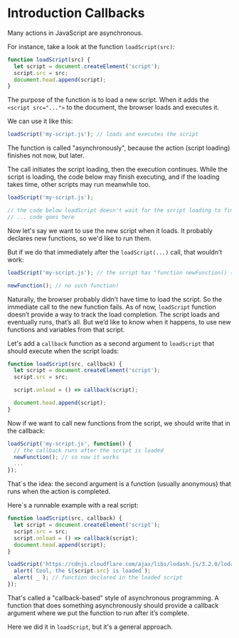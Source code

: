 # Introduction Callbacks

Many actions in JavaScript are asynchronous.

For instance, take a look at the function `loadScript(src)`:

```javascript
function loadScript(src) {
  let script = document.createElement('script');
  script.src = src;
  document.head.append(script);
}
```

The purpose of the function is to load a new script. When it adds the `<script src="...">` to the document, the browser loads and executes it.

We can use it like this:

```javascript
loadScript('my-script.js'); // loads and executes the script
```

The function is called "asynchronously", because the action (script loading) finishes not now, but later.

The call initiates the script loading, then the execution continues. While the script is loading, the code below may finish executing, and if the loading takes time, other scripts may run meanwhile too.

```javascript
loadScript('my-script.js');

// the code below loadScript doesn't wait for the script loading to finish
// ... code goes here
```

Now let's say we want to use the new script when it loads. It probably declares new functions, so we'd like to run them.

But if we do that immediately after the `loadScript(...)` call, that wouldn’t work:

```javascript
loadScript('my-script.js'); // the script has "function newFunction() {…}"

newFunction(); // no such function!
```

Naturally, the browser probably didn’t have time to load the script. So the immediate call to the new function fails. As of now, `loadScript` function doesn’t provide a way to track the load completion. The script loads and eventually runs, that’s all. But we’d like to know when it happens, to use new functions and variables from that script.

Let's add a `callback` function as a second argument to `loadScript` that should execute when the script loads:

```javascript
function loadScript(src, callback) {
  let script = document.createElement('script');
  script.src = src;

  script.onload = () => callback(script);

  document.head.append(script);
}
```

Now if we want to call new functions from the script, we should write that in the callback:

```javascript
loadScript('my-script.js', function() {
  // the callback runs after the script is loaded
  newFunction(); // so now it works
  ...
});
```

That`s the idea: the second argument is a function (usually anonymous) that runs when the action is completed.

Here`s a runnable example with a real script:

```javascript
function loadScript(src, callback) {
  let script = document.createElement('script');
  script.src = src;
  script.onload = () => callback(script);
  document.head.append(script);
}

loadScript('https://cdnjs.cloudflare.com/ajax/libs/lodash.js/3.2.0/lodash.js', script => {
  alert(`Cool, the ${script.src} is loaded`);
  alert( _ ); // function declared in the loaded script
});
```

That's called a "callback-based" style of asynchronous programming. A function that does something asynchronously should provide a callback argument where we put the function to run after it’s complete.

Here we did it in `loadScript`, but it's a general approach.
